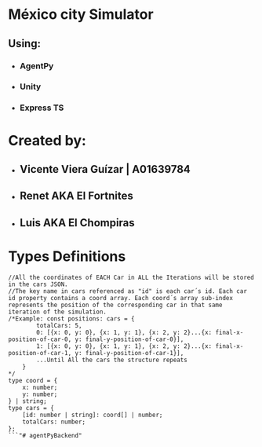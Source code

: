 # México city Simulator
## Using:
- ### AgentPy
- ### Unity
- ### Express TS
# Created by:
- ## Vicente Viera Guízar | A01639784
- ## Renet AKA El Fortnites
- ## Luis AKA El Chompiras
# Types Definitions
```
//All the coordinates of EACH Car in ALL the Iterations will be stored in the cars JSON.
//The key name in cars referenced as "id" is each car´s id. Each car id property contains a coord array. Each coord´s array sub-index represents the position of the corresponding car in that same iteration of the simulation.
/*Example: const positions: cars = {
        totalCars: 5,
        0: [{x: 0, y: 0}, {x: 1, y: 1}, {x: 2, y: 2}...{x: final-x-position-of-car-0, y: final-y-position-of-car-0}],
        1: [{x: 0, y: 0}, {x: 1, y: 1}, {x: 2, y: 2}...{x: final-x-position-of-car-1, y: final-y-position-of-car-1}],
        ...Until All the cars the structure repeats
    }
*/
type coord = {
    x: number;
    y: number;
} | string;
type cars = {
    [id: number | string]: coord[] | number;
    totalCars: number;
};
```"# agentPyBackend" 
